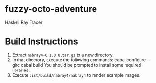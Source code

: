 fuzzy-octo-adventure
====================

Haskell Ray Tracer

# Build Instructions
1. Extract `nabray4-0.1.0.0.tar.gz` to a new directory.
2. In that directory, execute the following commands:
    cabal configure --ghc
    cabal build
You should be prompted to install some required libraries.
3. Execute `dist/build/nabray4/nabray4` to render example images.
